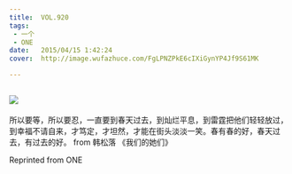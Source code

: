 ```yaml
---
title:	VOL.920
tags:
 - 一个
 - ONE
date:	2015/04/15 1:42:24
cover:	http://image.wufazhuce.com/FgLPNZPkE6cIXiGynYP4Jf9S61MK

---
```

![](http://image.wufazhuce.com/FgLPNZPkE6cIXiGynYP4Jf9S61MK)
---

所以要等，所以要忍，一直要到春天过去，到灿烂平息，到雷霆把他们轻轻放过，到幸福不请自来，才笃定，才坦然，才能在街头淡淡一笑。春有春的好，春天过去，有过去的好。 from 韩松落 《我们的她们》
 
Reprinted from ONE
